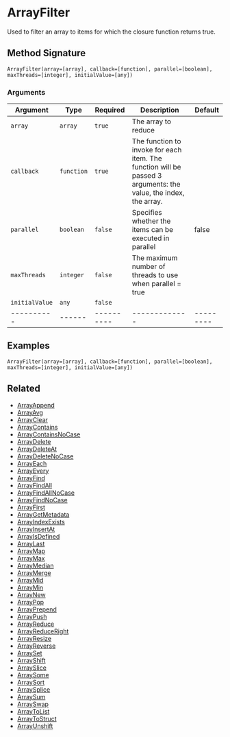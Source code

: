 # ArrayFilter

Used to filter an array to items for which the closure function returns true.

## Method Signature

```
ArrayFilter(array=[array], callback=[function], parallel=[boolean], maxThreads=[integer], initialValue=[any])
```

### Arguments

| Argument       | Type       | Required   | Description                                                                                                     | Default   |
| -------------- | ---------- | ---------- | --------------------------------------------------------------------------------------------------------------- | --------- |
| `array`        | `array`    | `true`     | The array to reduce                                                                                             |           |
| `callback`     | `function` | `true`     | The function to invoke for each item. The function will be passed 3 arguments: the value, the index, the array. |           |
| `parallel`     | `boolean`  | `false`    | Specifies whether the items can be executed in parallel                                                         | false     |
| `maxThreads`   | `integer`  | `false`    | The maximum number of threads to use when parallel = true                                                       |           |
| `initialValue` | `any`      | `false`    |                                                                                                                 |           |
| ----------     | ------     | ---------- | -------------                                                                                                   | --------- |

## Examples

```
ArrayFilter(array=[array], callback=[function], parallel=[boolean], maxThreads=[integer], initialValue=[any])
```

## Related

* [ArrayAppend](arrayappend.md)
* [ArrayAvg](arrayavg.md)
* [ArrayClear](arrayclear.md)
* [ArrayContains](arraycontains.md)
* [ArrayContainsNoCase](arraycontainsnocase.md)
* [ArrayDelete](arraydelete.md)
* [ArrayDeleteAt](arraydeleteat.md)
* [ArrayDeleteNoCase](arraydeletenocase.md)
* [ArrayEach](arrayeach.md)
* [ArrayEvery](arrayevery.md)
* [ArrayFind](arrayfind.md)
* [ArrayFindAll](arrayfindall.md)
* [ArrayFindAllNoCase](arrayfindallnocase.md)
* [ArrayFindNoCase](arrayfindnocase.md)
* [ArrayFirst](arrayfirst.md)
* [ArrayGetMetadata](arraygetmetadata.md)
* [ArrayIndexExists](arrayindexexists.md)
* [ArrayInsertAt](arrayinsertat.md)
* [ArrayIsDefined](arrayisdefined.md)
* [ArrayLast](arraylast.md)
* [ArrayMap](arraymap.md)
* [ArrayMax](arraymax.md)
* [ArrayMedian](arraymedian.md)
* [ArrayMerge](arraymerge.md)
* [ArrayMid](arraymid.md)
* [ArrayMin](arraymin.md)
* [ArrayNew](arraynew.md)
* [ArrayPop](arraypop.md)
* [ArrayPrepend](arrayprepend.md)
* [ArrayPush](arraypush.md)
* [ArrayReduce](arrayreduce.md)
* [ArrayReduceRight](arrayreduceright.md)
* [ArrayResize](arrayresize.md)
* [ArrayReverse](arrayreverse.md)
* [ArraySet](arrayset.md)
* [ArrayShift](arrayshift.md)
* [ArraySlice](arrayslice.md)
* [ArraySome](arraysome.md)
* [ArraySort](arraysort.md)
* [ArraySplice](arraysplice.md)
* [ArraySum](arraysum.md)
* [ArraySwap](arrayswap.md)
* [ArrayToList](arraytolist.md)
* [ArrayToStruct](arraytostruct.md)
* [ArrayUnshift](arrayunshift.md)
